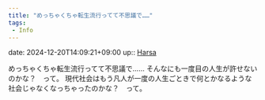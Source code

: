 ```yaml
---
title: "めっちゃくちゃ転生流行ってて不思議で……"
tags:
 - Info
---
```


date: 2024-12-20T14:09:21+09:00
up:: [Harsa](Bar/Novel/Nacaria/Harsa.md)

めっちゃくちゃ転生流行ってて不思議で……
そんなにも一度目の人生が許せないのかな？　って。
現代社会はもう凡人が一度の人生ごときで何とかなるような社会じゃなくなっちゃったのかな？　って。